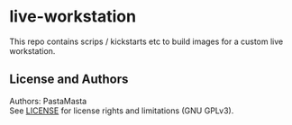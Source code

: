 live-workstation
======================================

This repo contains scrips / kickstarts etc to build images for a custom live workstation.

License and Authors
-------------------
Authors: PastaMasta  
See [LICENSE](LICENSE.md) for license rights and limitations (GNU GPLv3).
